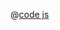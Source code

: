 <ClientOnly>
  <common-code-view name="track-car" :is-code-view="false"/>
</ClientOnly>

@[code js](../.vuepress/snippet/track/car.js)
